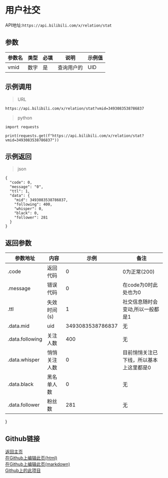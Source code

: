 # 用户社交
API地址:`https://api.bilibili.com/x/relation/stat`

## 参数
|参数名|	类型	|必填|	说明|	示例值|
|---|---|---|---|---|
|vmid	|数字|	是|	查询用户的| UID|	3493083538786837|

## 示例调用
>URL


```
https://api.bilibili.com/x/relation/stat?vmid=3493083538786837
```


>python


```
import requests

print(requests.get(f"https://api.bilibili.com/x/relation/stat?vmid=3493083538786837"))
```


## 示例返回
>json


```
{
  "code": 0,
  "message": "0",
  "ttl": 1,
  "data": {
    "mid": 3493083538786837,
    "following": 400,
    "whisper": 0,
    "black": 0,
    "follower": 281
  }
}
```


## 返回参数
| 参数地址  |  内容 |  示例 |  备注 |  
| ------------ | ---------------- | ------------ | ------------ |   
| .code  | 返回代码  | 0  |  0为正常(200) |  
|  .message | 错误代码  | 0  | 在code为0时此处也为0  |  
|  .ttl |  失效时间(s) | 1  | 社交信息随时会变动,所以一般都是1  |  
| .data.mid | uid | 3493083538786837 | 无 |
| .data.following | 关注人数 | 400 | 无 |
| .data.whisper | 悄悄关注人数 | 0 | 目前悄悄关注已下线，所以基本上这里都是0 |
| .data.black | 黑名单人数 | 0 | 无 |
| .data.follower | 粉丝数 | 281 | 无 |

}
## Github链接
[返回主页](https://qiufengcute.github.io/unofficial-bilibili-apis-docs/)  
[在Github上编辑此页(html)](https://github.com/qiufengcute/unofficial-bilibili-apis-docs/edit/main/docs/html/user_social.html)  
[在Github上编辑此页(markdown)](https://github.com/qiufengcute/unofficial-bilibili-apis-docs/edit/main/docs/markdown/user_social.md)  
[Github上的此项目](https://github.com/qiufengcute/unofficial-bilibili-apis-docs/)

